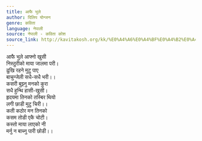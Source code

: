 ```yaml
---
title: आफै भुले
author: दिलिप योन्जन
genre: कविता
language: नेपाली
source: नेपाली - कविता कोश
source_link: http://kavitakosh.org/kk/%E0%A4%A6%E0%A4%BF%E0%A4%B2%E0%A4%BF%E0%A4%AA_%E0%A4%AF%E0%A5%8B%E0%A4%A8%E0%A5%8D%E0%A4%9C%E0%A4%A8
---
```


आफै भुले आफ्नो खुसी  
निस्ठुरीको माया जालमा परी।  
ढुखि रहने मुटु पाए  
बाचुन्जेली सधै-सधै भरी।।  
कसरी बुझ्नु मनको कुरा  
सधै हुन्थि हासी-खुसी।  
हृदयमा तिनको तस्बिर थियो  
लगी छाडी मुटु चिरी।।  
कती कठोर मन तिनको  
कसम तोडी एकै चोटी।  
कस्तो माया लाएको नी  
मर्नु न बाच्नु पारी छोडी।।
